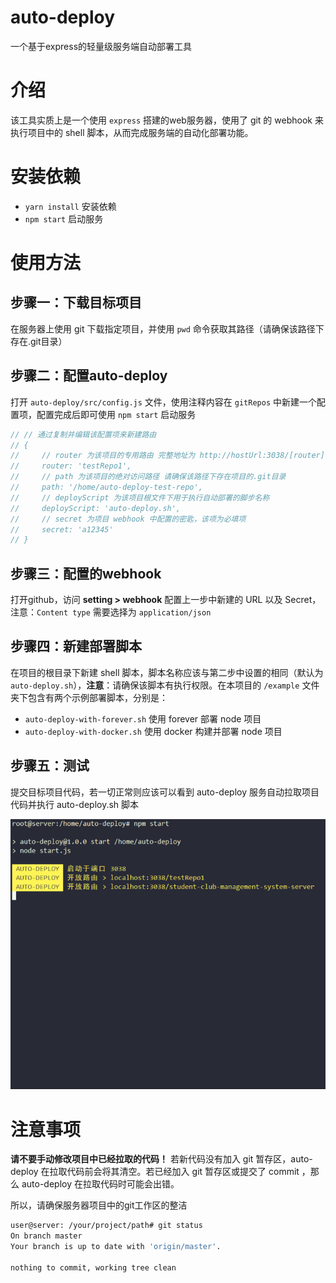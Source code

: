 # auto-deploy
一个基于express的轻量级服务端自动部署工具

# 介绍

该工具实质上是一个使用 `express` 搭建的web服务器，使用了 git 的 webhook 来执行项目中的 shell 脚本，从而完成服务端的自动化部署功能。

# 安装依赖

- `yarn install` 安装依赖
- `npm start` 启动服务

# 使用方法

## 步骤一：下载目标项目

在服务器上使用 git 下载指定项目，并使用 `pwd` 命令获取其路径（请确保该路径下存在.git目录）

## 步骤二：配置auto-deploy

打开 `auto-deploy/src/config.js` 文件，使用注释内容在 `gitRepos` 中新建一个配置项，配置完成后即可使用 `npm start` 启动服务

```js
// // 通过复制并编辑该配置项来新建路由
// {
//     // router 为该项目的专用路由 完整地址为 http://hostUrl:3038/[router]
//     router: 'testRepo1',
//     // path 为该项目的绝对访问路径 请确保该路径下存在项目的.git目录
//     path: '/home/auto-deploy-test-repo',
//     // deployScript 为该项目根文件下用于执行自动部署的脚步名称
//     deployScript: 'auto-deploy.sh',
//     // secret 为项目 webhook 中配置的密匙，该项为必填项
//     secret: 'a12345'
// }
```

## 步骤三：配置的webhook

打开github，访问 **setting > webhook** 配置上一步中新建的 URL 以及 Secret，注意：`Content type` 需要选择为 `application/json`

## 步骤四：新建部署脚本

在项目的根目录下新建 shell 脚本，脚本名称应该与第二步中设置的相同（默认为 `auto-deploy.sh`），**注意**：请确保该脚本有执行权限。在本项目的 `/example` 文件夹下包含有两个示例部署脚本，分别是：

- `auto-deploy-with-forever.sh` 使用 forever 部署 node 项目
- `auto-deploy-with-docker.sh` 使用 docker 构建并部署 node 项目



## 步骤五：测试

提交目标项目代码，若一切正常则应该可以看到 auto-deploy 服务自动拉取项目代码并执行 auto-deploy.sh 脚本

![演示](src/images/show.gif)

# 注意事项

**请不要手动修改项目中已经拉取的代码！** 若新代码没有加入 git 暂存区，auto-deploy 在拉取代码前会将其清空。若已经加入 git 暂存区或提交了 commit ，那么 auto-deploy 在拉取代码时可能会出错。

所以，请确保服务器项目中的git工作区的整洁

```bash
user@server: /your/project/path# git status
On branch master
Your branch is up to date with 'origin/master'.

nothing to commit, working tree clean
```

